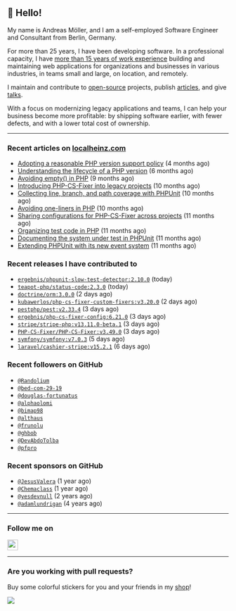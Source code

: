 ## :wave: Hello!

My name is Andreas Möller, and I am a self-employed Software Engineer and Consultant from Berlin, Germany.

For more than 25 years, I have been developing software. In a professional capacity, I have [more than 15 years of work experience](https://localheinz.com/work-experience/) building and maintaining web applications for organizations and businesses in various industries, in teams small and large, on location, and remotely.

I maintain and contribute to [open-source](https://localheinz.com/open-source/) projects, publish [articles](https://localheinz.com/articles/), and give [talks](https://localheinz.com/talks).

With a focus on modernizing legacy applications and teams, I can help your business become more profitable: by shipping software earlier, with fewer defects, and with a lower total cost of ownership.

<hr>

### Recent articles on [localheinz.com](https://localheinz.com/articles/)

- [Adopting a reasonable PHP version support policy](https://localheinz.com/articles/2023/09/12/adopting-a-reasonable-php-version-support-policy/) (4 months ago)
- [Understanding the lifecycle of a PHP version](https://localheinz.com/articles/2023/07/16/understanding-the-lifecycle-of-a-php-version/) (6 months ago)
- [Avoiding empty() in PHP](https://localheinz.com/articles/2023/05/10/avoiding-empty-in-php/) (9 months ago)
- [Introducing PHP-CS-Fixer into legacy projects](https://localheinz.com/articles/2023/04/10/introducing-php-cs-fixer-into-legacy-projects/) (10 months ago)
- [Collecting line, branch, and path coverage with PHPUnit](https://localheinz.com/articles/2023/03/22/collecting-line-branch-and-path-coverage-with-phpunit/) (10 months ago)
- [Avoiding one-liners in PHP](https://localheinz.com/articles/2023/03/18/avoiding-one-liners-in-php/) (10 months ago)
- [Sharing configurations for PHP-CS-Fixer across projects](https://localheinz.com/articles/2023/03/10/sharing-configurations-for-php-cs-fixer-across-projects/) (11 months ago)
- [Organizing test code in PHP](https://localheinz.com/articles/2023/03/03/organizing-test-code-in-php/) (11 months ago)
- [Documenting the system under test in PHPUnit](https://localheinz.com/articles/2023/02/22/documenting-the-system-under-test-in-phpunit/) (11 months ago)
- [Extending PHPUnit with its new event system](https://localheinz.com/articles/2023/02/14/extending-phpunit-with-its-new-event-system/) (11 months ago)

### Recent releases I have contributed to

- [`ergebnis/phpunit-slow-test-detector:2.10.0`](https://github.com/ergebnis/phpunit-slow-test-detector/releases/tag/2.10.0) (today)
- [`teapot-php/status-code:2.3.0`](https://github.com/teapot-php/status-code/releases/tag/2.3.0) (today)
- [`doctrine/orm:3.0.0`](https://github.com/doctrine/orm/releases/tag/3.0.0) (2 days ago)
- [`kubawerlos/php-cs-fixer-custom-fixers:v3.20.0`](https://github.com/kubawerlos/php-cs-fixer-custom-fixers/releases/tag/v3.20.0) (2 days ago)
- [`pestphp/pest:v2.33.4`](https://github.com/pestphp/pest/releases/tag/v2.33.4) (3 days ago)
- [`ergebnis/php-cs-fixer-config:6.21.0`](https://github.com/ergebnis/php-cs-fixer-config/releases/tag/6.21.0) (3 days ago)
- [`stripe/stripe-php:v13.11.0-beta.1`](https://github.com/stripe/stripe-php/releases/tag/v13.11.0-beta.1) (3 days ago)
- [`PHP-CS-Fixer/PHP-CS-Fixer:v3.49.0`](https://github.com/PHP-CS-Fixer/PHP-CS-Fixer/releases/tag/v3.49.0) (3 days ago)
- [`symfony/symfony:v7.0.3`](https://github.com/symfony/symfony/releases/tag/v7.0.3) (5 days ago)
- [`laravel/cashier-stripe:v15.2.1`](https://github.com/laravel/cashier-stripe/releases/tag/v15.2.1) (6 days ago)

### Recent followers on GitHub

- [`@Randolium`](https://github.com/Randolium)
- [`@bed-com-29-19`](https://github.com/bed-com-29-19)
- [`@douglas-fortunatus`](https://github.com/douglas-fortunatus)
- [`@alphaolomi`](https://github.com/alphaolomi)
- [`@bimap98`](https://github.com/bimap98)
- [`@althaus`](https://github.com/althaus)
- [`@frunolu`](https://github.com/frunolu)
- [`@ghbob`](https://github.com/ghbob)
- [`@DevAbdoTolba`](https://github.com/DevAbdoTolba)
- [`@pfpro`](https://github.com/pfpro)

### Recent sponsors on GitHub

- [`@JesusValera`](https://github.com/JesusValera) (1 year ago)
- [`@Chemaclass`](https://github.com/Chemaclass) (1 year ago)
- [`@yesdevnull`](https://github.com/yesdevnull) (2 years ago)
- [`@adamlundrigan`](https://github.com/adamlundrigan) (4 years ago)

<hr>

### Follow me on

<p>
    <a target="_blank" href="https://twitter.com/intent/follow?screen_name=localheinz" title="Follow @localheinz on Twitter"><img src="https://cdn.jsdelivr.net/npm/simple-icons@3.9.0/icons/twitter.svg" width="24px" height="24px"></a>
</p>

<hr>

### Are you working with pull requests?

Buy some colorful stickers for you and your friends in my <a target="_blank" href="https://shop.localheinz.com" title="shop.localheinz.com">shop</a>!

[![](https://localheinz.com/permanent/img/localheinz/localheinz)](https://localheinz.com/permanent/url/localheinz/localheinz)
